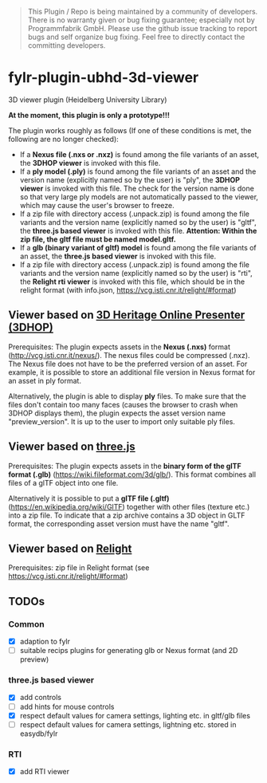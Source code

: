 > This Plugin / Repo is being maintained by a community of developers.
There is no warranty given or bug fixing guarantee; especially not by
Programmfabrik GmbH. Please use the github issue tracking to report bugs
and self organize bug fixing. Feel free to directly contact the committing
developers.

# fylr-plugin-ubhd-3d-viewer
3D viewer plugin (Heidelberg University Library)

**At the moment, this plugin is only a prototype!!!**

The plugin works roughly as follows (If one of these conditions is met, the following are no longer checked):

 * If a **Nexus file (.nxs or .nxz)** is found among the file variants of an asset, the **3DHOP viewer** is invoked with this file.
 * If a **ply model (.ply)** is found among the file variants of an asset and the version name (explicitly named so by the user) is "ply", the **3DHOP viewer** is invoked with this file. The check for the version name is done so that very large ply models are not automatically passed to the viewer, which may cause the user's browser to freeze.
 * If a zip file with directory access (.unpack.zip) is found among the file variants and the version name (explicitly named so by the user) is "gltf", the **three.js based viewer** is invoked with this file. **Attention: Within the zip file, the gltf file must be named model.gltf.**
 * If a **glb (binary variant of gltf) model** is found among the file variants of an asset, the **three.js based viewer** is invoked with this file.
 * If a zip file with directory access (.unpack.zip) is found among the file variants and the version name (explicitly named so by the user) is "rti", the **Relight rti viewer** is invoked with this file, which should be in the relight format (with info.json, https://vcg.isti.cnr.it/relight/#format)

## Viewer based on [3D Heritage Online Presenter (3DHOP)](https://3dhop.net/)

Prerequisites:
The plugin expects assets in the **Nexus (.nxs)** format (http://vcg.isti.cnr.it/nexus/). The nexus files could be compressed (.nxz). The Nexus file does not have to be the preferred version of an asset. For example, it is possible to store an additional file version in Nexus format for an asset in ply format.

Alternatively, the plugin is able to display **ply** files. To make sure that the files don't contain too many faces (causes the browser to crash when 3DHOP displays them), the plugin expects the asset version name "preview_version". It is up to the user to import only suitable ply files.

## Viewer based on [three.js](https://threejs.org/)

Prerequisites:
The plugin expects assets in the **binary form of the glTF format (.glb)** (https://wiki.fileformat.com/3d/glb/). This format combines all files of a glTF object into one file.

Alternatively it is possible to put a **glTF file (.gltf)** (https://en.wikipedia.org/wiki/GlTF) together with other files (texture etc.) into a zip file. To indicate that a zip archive contains a 3D object in GLTF format, the corresponding asset version must have the name "gltf".

## Viewer based on [Relight](https://vcg.isti.cnr.it/relight/)

Prerequisites:
zip file in Relight format (see https://vcg.isti.cnr.it/relight/#format)

## TODOs
### Common
 * [x] adaption to fylr
 * [ ] suitable recips plugins for generating glb or Nexus format (and 2D preview)

### three.js based viewer
 * [x] add controls
 * [ ] add hints for mouse controls
 * [x] respect default values for camera settings, lighting etc. in gltf/glb files
 * [ ] respect default values for camera settings, lightning etc. stored in easydb/fylr

### RTI
 * [x] add RTI viewer
